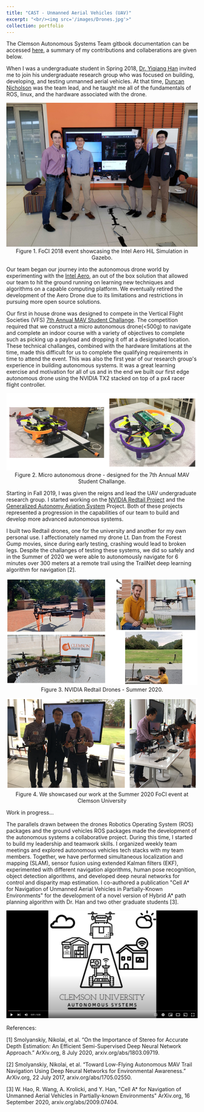 ```yaml
---
title: "CAST - Unmanned Aerial Vehicles (UAV)"
excerpt: "<br/><img src='/images/Drones.jpg'>"
collection: portfolio
---
```


The Clemson Autonomous Systems Team gitbook documentation can be accessed [here](https://clemson-autonomous-systems.gitbook.io/clemson-university-autonomous-systems/development-projects), a summary of my contributions and collaberations are given below. 

When I was a undergraduate student in Spring 2018, [Dr. Yiqiang Han](https://www.clemson.edu/cecas/departments/me/people/faculty/han.html) invited me to join his undergraduate research group who was focused on building, developing, and testing unmanned aerial vehicles. At that time, [Duncan Nicholson](https://www.linkedin.com/in/duncanicholson/) was the team lead, and he taught me all of the fundamentals of ROS, linux, and the hardware associated with the drone. 

<p align="center">
<img src='/images/foci2018.JPG'>
<br>
Figure 1. FoCI 2018 event showcasing the Intel Aero HiL Simulation in Gazebo. 
</p>

Our team began our journey into the autonomous drone world by experimenting with the [Intel Aero](https://docs.px4.io/main/en/complete_vehicles/intel_aero.html), an out of the box solution that allowed our team to hit the ground running on learning new techniques and algorithms on a capable computing platform. We eventually retired the development of the Aero Drone due to its limitations and restrictions in pursuing more open source solutions.

Our first in house drone was designed to compete in the Vertical Flight Societies (VFS) [7th Annual MAV Student Challange](https://vtol.org/education/micro-air-vehicle-student-challenge/micro-air-vehicle-student-challenge-2019). The competition required that we construct a micro autonomous drone(<500g) to navigate and complete an indoor course with a variety of objectives to complete such as picking up a payload and dropping it off at a designated location. These technical challanges, combined with the hardware limitations at the time, made this difficult for us to complete the qualifying requirements in time to attend the event. This was also the first year of our research group's experience in building autonomous systems. It was a great learning exercise and motivation for all of us and in the end we built our first edge autonomous drone using the NVIDIA TX2 stacked on top of a px4 racer flight controller. 

<p align="center">
<img src='/images/muav.png'>
<br>
Figure 2. Micro autonomous drone - designed for the 7th Annual MAV Student Challange. 
</p>

Starting in Fall 2019, I was given the reigns and lead the UAV undergraduate research group. I started working on the [NVIDIA Redtail Project]() and the [Generalized Autonomy Aviation System](https://gaas.gitbook.io/guide/software-realization-build-your-own-autonomous-drone/gaas-zong-lan) Project. Both of these projects represented a progression in the capabilities of our team to build and develop more advanced autonomous systems. 

I built two Redtail drones, one for the university and another for my own personal use. I affectionately named my drone Lt. Dan from the Forest Gump movies, since during early testing, crashing would lead to broken legs. Despite the challanges of testing these systems, we did so safely and in the Summer of 2020 we were able to autonomously navigate for 6 minutes over 300 meters at a remote trail using the TrailNet deep learning algorithm for navigation [2]. 

<p align="center">
<img src='/images/redtail.jpg'>
<br>
Figure 3. NVIDIA Redtail Drones - Summer 2020. 
</p>

<p align="center">
<img src='/images/foci2020.png'>
<br>
Figure 4. We showcased our work at the Summer 2020 FoCI event at Clemson University 
</p>


Work in progress...

The parallels drawn between the drones Robotics Operating System (ROS) packages and the ground vehicles ROS packages made the development of the autonomous systems a collaborative project. During this time, I started to build my leadership and teamwork skills. I organized weekly team meetings and explored autonomous vehicles tech stacks with my team members. Together, we have performed simultaneous localization and mapping (SLAM), sensor fusion using extended Kalman filters (EKF), experimented with different navigation algorithms, human pose recognition, object detection algorithms, and developed deep neural networks for control and disparity map estimation. I  co-authored a publication "Cell A* for Navigation of Unmanned Aerial Vehicles in Partially-Known Environments" for the development of a novel version of Hybrid A* path planning algorithm with Dr. Han and two other graduate students [3].

[<img src='/images/ci_vid.png'>](https://www.youtube.com/watch?v=ADZdTsXEJ1I)

References:

[1] Smolyanskiy, Nikolai, et al. “On the Importance of Stereo for Accurate Depth Estimation: An Efficient Semi-Supervised Deep Neural Network Approach.” ArXiv.org, 8 July 2020, arxiv.org/abs/1803.09719.

[2] Smolyanskiy, Nikolai, et al. “Toward Low-Flying Autonomous MAV Trail Navigation Using Deep Neural Networks for Environmental Awareness.” ArXiv.org, 22 July 2017, arxiv.org/abs/1705.02550.

[3] W. Hao, R. Wang, A. Krolicki, and Y. Han, "Cell A* for Navigation of Unmanned Aerial Vehicles in Partially-known Environments" ArXiv.org, 16 September 2020, arxiv.org/abs/2009.07404.

